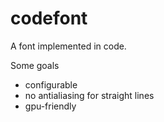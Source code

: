 # codefont

A font implemented in code.


Some goals

- configurable
- no antialiasing for straight lines
- gpu-friendly
